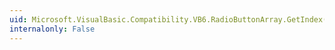 ```yaml
---
uid: Microsoft.VisualBasic.Compatibility.VB6.RadioButtonArray.GetIndex(System.Windows.Forms.RadioButton)
internalonly: False
---
```

